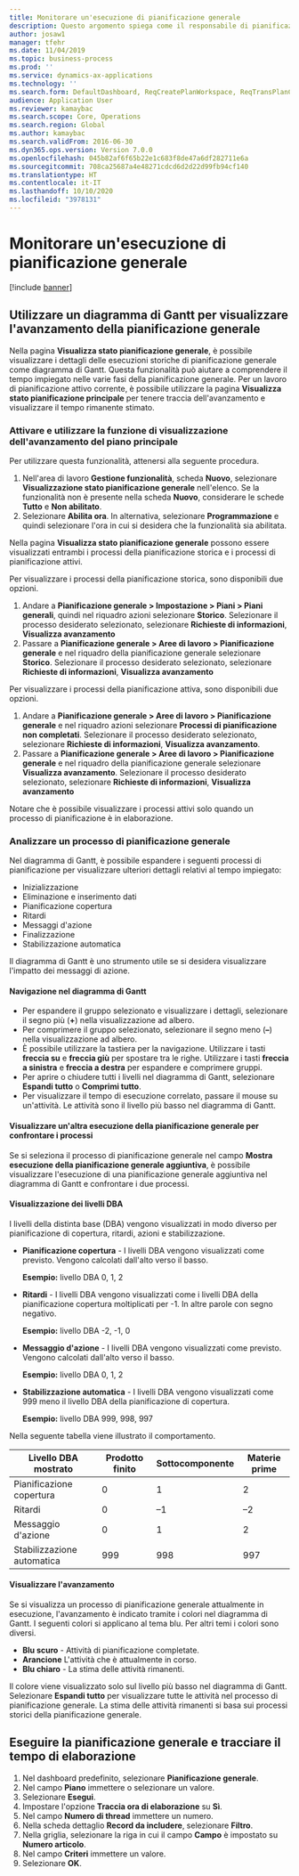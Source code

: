 ```yaml
---
title: Monitorare un'esecuzione di pianificazione generale
description: Questo argomento spiega come il responsabile di pianificazione della produzione può vedere se è in corso un'esecuzione di pianificazione generale.
author: josaw1
manager: tfehr
ms.date: 11/04/2019
ms.topic: business-process
ms.prod: ''
ms.service: dynamics-ax-applications
ms.technology: ''
ms.search.form: DefaultDashboard, ReqCreatePlanWorkspace, ReqTransPlanCard, SysQueryForm, InventItemIdLookupSimple, ReqLog, ReqProcessTaskTrace
audience: Application User
ms.reviewer: kamaybac
ms.search.scope: Core, Operations
ms.search.region: Global
ms.author: kamaybac
ms.search.validFrom: 2016-06-30
ms.dyn365.ops.version: Version 7.0.0
ms.openlocfilehash: 045b82af6f65b22e1c683f8de47a6df282711e6a
ms.sourcegitcommit: 708ca25687a4e48271cdcd6d2d22d99fb94cf140
ms.translationtype: HT
ms.contentlocale: it-IT
ms.lasthandoff: 10/10/2020
ms.locfileid: "3978131"
---
```

# <a name="monitor-a-master-planning-run"></a>Monitorare un'esecuzione di pianificazione generale

[!include [banner](../../includes/banner.md)]

## <a name="use-a-gantt-chart-to-visualize-master-planning-progress"></a>Utilizzare un diagramma di Gantt per visualizzare l'avanzamento della pianificazione generale

Nella pagina **Visualizza stato pianificazione generale**, è possibile visualizzare i dettagli delle esecuzioni storiche di pianificazione generale come diagramma di Gantt. Questa funzionalità può aiutare a comprendere il tempo impiegato nelle varie fasi della pianificazione generale. Per un lavoro di pianificazione attivo corrente, è possibile utilizzare la pagina **Visualizza stato pianificazione principale** per tenere traccia dell'avanzamento e visualizzare il tempo rimanente stimato.

### <a name="turn-on-and-use-the-master-plan-progress-visualization-feature"></a>Attivare e utilizzare la funzione di visualizzazione dell'avanzamento del piano principale

Per utilizzare questa funzionalità, attenersi alla seguente procedura.

1. Nell'area di lavoro **Gestione funzionalità**, scheda **Nuovo**, selezionare **Visualizzazione stato pianificazione generale** nell'elenco. Se la funzionalità non è presente nella scheda **Nuovo**, considerare le schede **Tutto** e **Non abilitato**.
1. Selezionare **Abilita ora**. In alternativa, selezionare **Programmazione** e quindi selezionare l'ora in cui si desidera che la funzionalità sia abilitata.

Nella pagina **Visualizza stato pianificazione generale** possono essere visualizzati entrambi i processi della pianificazione storica e i processi di pianificazione attivi. 

Per visualizzare i processi della pianificazione storica, sono disponibili due opzioni. 

1. Andare a **Pianificazione generale \> Impostazione \> Piani \> Piani generali**, quindi nel riquadro azioni selezionare **Storico**. Selezionare il processo desiderato selezionato, selezionare **Richieste di informazioni**, **Visualizza avanzamento**
1. Passare a **Pianificazione generale \> Aree di lavoro \> Pianificazione generale** e nel riquadro della pianificazione generale selezionare **Storico**. Selezionare il processo desiderato selezionato, selezionare **Richieste di informazioni**, **Visualizza avanzamento**

Per visualizzare i processi della pianificazione attiva, sono disponibili due opzioni. 
1. Andare a **Pianificazione generale \> Aree di lavoro \> Pianificazione generale** e nel riquadro azioni selezionare **Processi di pianificazione non completati**. Selezionare il processo desiderato selezionato, selezionare **Richieste di informazioni**, **Visualizza avanzamento**.
1. Passare a **Pianificazione generale \> Aree di lavoro \> Pianificazione generale** e nel riquadro della pianificazione generale selezionare **Visualizza avanzamento**. Selezionare il processo desiderato selezionato, selezionare **Richieste di informazioni**, **Visualizza avanzamento**

Notare che è possibile visualizzare i processi attivi solo quando un processo di pianificazione è in elaborazione.

### <a name="analyze-a-master-planning-job"></a>Analizzare un processo di pianificazione generale

Nel diagramma di Gantt, è possibile espandere i seguenti processi di pianificazione per visualizzare ulteriori dettagli relativi al tempo impiegato:

- Inizializzazione
- Eliminazione e inserimento dati
- Pianificazione copertura
- Ritardi
- Messaggi d'azione
- Finalizzazione
- Stabilizzazione automatica

Il diagramma di Gantt è uno strumento utile se si desidera visualizzare l'impatto dei messaggi di azione.

#### <a name="navigation-in-the-gantt-chart"></a>Navigazione nel diagramma di Gantt

- Per espandere il gruppo selezionato e visualizzare i dettagli, selezionare il segno più (**+**) nella visualizzazione ad albero.
- Per comprimere il gruppo selezionato, selezionare il segno meno (**–**) nella visualizzazione ad albero.
- È possibile utilizzare la tastiera per la navigazione. Utilizzare i tasti **freccia su** e **freccia giù** per spostare tra le righe. Utilizzare i tasti **freccia a sinistra** e **freccia a destra** per espandere e comprimere gruppi.
- Per aprire o chiudere tutti i livelli nel diagramma di Gantt, selezionare **Espandi tutto** o **Comprimi tutto**.
- Per visualizzare il tempo di esecuzione correlato, passare il mouse su un'attività. Le attività sono il livello più basso nel diagramma di Gantt.

#### <a name="view-an-additional-master-planning-run-to-compare-jobs"></a>Visualizzare un'altra esecuzione della pianificazione generale per confrontare i processi

Se si seleziona il processo di pianificazione generale nel campo **Mostra esecuzione della pianificazione generale aggiuntiva**, è possibile visualizzare l'esecuzione di una pianificazione generale aggiuntiva nel diagramma di Gantt e confrontare i due processi.

#### <a name="bom-level-display"></a>Visualizzazione dei livelli DBA

I livelli della distinta base (DBA) vengono visualizzati in modo diverso per pianificazione di copertura, ritardi, azioni e stabilizzazione.

- **Pianificazione copertura** - I livelli DBA vengono visualizzati come previsto. Vengono calcolati dall'alto verso il basso.

    **Esempio:** livello DBA 0, 1, 2

- **Ritardi** - I livelli DBA vengono visualizzati come i livelli DBA della pianificazione copertura moltiplicati per -1. In altre parole con segno negativo.

    **Esempio:** livello DBA -2, -1, 0

- **Messaggio d'azione** - I livelli DBA vengono visualizzati come previsto. Vengono calcolati dall'alto verso il basso.

    **Esempio:** livello DBA 0, 1, 2

- **Stabilizzazione automatica** - I livelli DBA vengono visualizzati come 999 meno il livello DBA della pianificazione di copertura.

    **Esempio:** livello DBA 999, 998, 997

Nella seguente tabella viene illustrato il comportamento.

| Livello DBA mostrato | Prodotto finito | Sottocomponente | Materie prime |
|---|---|---|---|
| Pianificazione copertura | 0 | 1 | 2 |
| Ritardi | 0 | –1 | –2 |
| Messaggio d'azione | 0 | 1 | 2 |
| Stabilizzazione automatica | 999 | 998 | 997 |

#### <a name="visualize-progress"></a>Visualizzare l'avanzamento

Se si visualizza un processo di pianificazione generale attualmente in esecuzione, l'avanzamento è indicato tramite i colori nel diagramma di Gantt. I seguenti colori si applicano al tema blu. Per altri temi i colori sono diversi.

- **Blu scuro** - Attività di pianificazione completate.
- **Arancione** L'attività che è attualmente in corso.
- **Blu chiaro** - La stima delle attività rimanenti.

Il colore viene visualizzato solo sul livello più basso nel diagramma di Gantt. Selezionare **Espandi tutto** per visualizzare tutte le attività nel processo di pianificazione generale. La stima delle attività rimanenti si basa sui processi storici della pianificazione generale.

## <a name="run-master-planning-and-track-processing-time"></a>Eseguire la pianificazione generale e tracciare il tempo di elaborazione

1. Nel dashboard predefinito, selezionare **Pianificazione generale**.
1. Nel campo **Piano** immettere o selezionare un valore.
1. Selezionare **Esegui**.
1. Impostare l'opzione **Traccia ora di elaborazione** su **Sì**.
1. Nel campo **Numero di thread** immettere un numero.
1. Nella scheda dettaglio **Record da includere**, selezionare **Filtro**.
1. Nella griglia, selezionare la riga in cui il campo **Campo** è impostato su **Numero articolo**.
1. Nel campo **Criteri** immettere un valore.
1. Selezionare **OK**.
